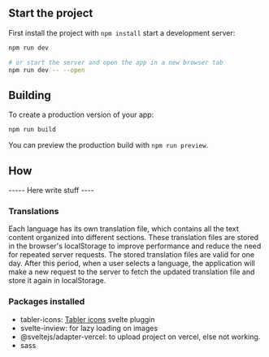 ## Start the project

First install the project with `npm install` start a development server:

```bash
npm run dev

# or start the server and open the app in a new browser tab
npm run dev -- --open
```

## Building

To create a production version of your app:

```bash
npm run build
```

You can preview the production build with `npm run preview`.

## How

----- Here write stuff ----

### Translations

Each language has its own translation file, which contains all the text content organized into different sections. These translation files are stored in the browser's localStorage to improve performance and reduce the need for repeated server requests. The stored translation files are valid for one day. After this period, when a user selects a language, the application will make a new request to the server to fetch the updated translation file and store it again in localStorage.

### Packages installed 

- tabler-icons: [Tabler icons](https://tabler.io/icons) svelte pluggin 
- svelte-inview: for lazy loading on images
- @sveltejs/adapter-vercel: to upload project on vercel, else not working.
- sass
